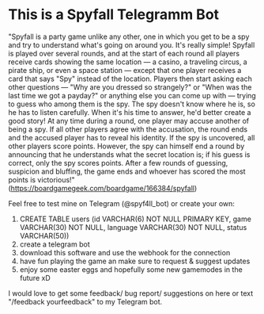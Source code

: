 # This is a Spyfall Telegramm Bot

"Spyfall is a party game unlike any other, one in which you get to be a spy and try to understand what's going on around you. It's really simple!
Spyfall is played over several rounds, and at the start of each round all players receive cards showing the same location — a casino, a traveling circus, a pirate ship, or even a space station — except that one player receives a card that says "Spy" instead of the location. Players then start asking each other questions — "Why are you dressed so strangely?" or "When was the last time we got a payday?" or anything else you can come up with — trying to guess who among them is the spy. The spy doesn't know where he is, so he has to listen carefully. When it's his time to answer, he'd better create a good story!
At any time during a round, one player may accuse another of being a spy. If all other players agree with the accusation, the round ends and the accused player has to reveal his identity. If the spy is uncovered, all other players score points. However, the spy can himself end a round by announcing that he understands what the secret location is; if his guess is correct, only the spy scores points.
After a few rounds of guessing, suspicion and bluffing, the game ends and whoever has scored the most points is victorious!"
(https://boardgamegeek.com/boardgame/166384/spyfall)

Feel free to test mine on Telegram (@spyf4ll_bot) or create your own:

1) CREATE TABLE users (id VARCHAR(6) NOT NULL PRIMARY KEY, game VARCHAR(30) NOT NULL, language VARCHAR(30) NOT NULL, status VARCHAR(50))
2) create a telegram bot
3) download this software and use the webhook for the connection
4) have fun playing the game an make sure to request &  suggest updates
5) enjoy some easter eggs and hopefully some new gamemodes in the future xD

I would love to get some feedback/ bug report/ suggestions on here or text "/feedback yourfeedback" to my Telegram bot.
